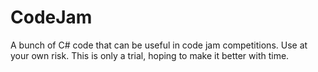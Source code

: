 CodeJam
=======

A bunch of C# code that can be useful in code jam competitions. Use at your own risk. This is only a trial, hoping to make it better with time.
